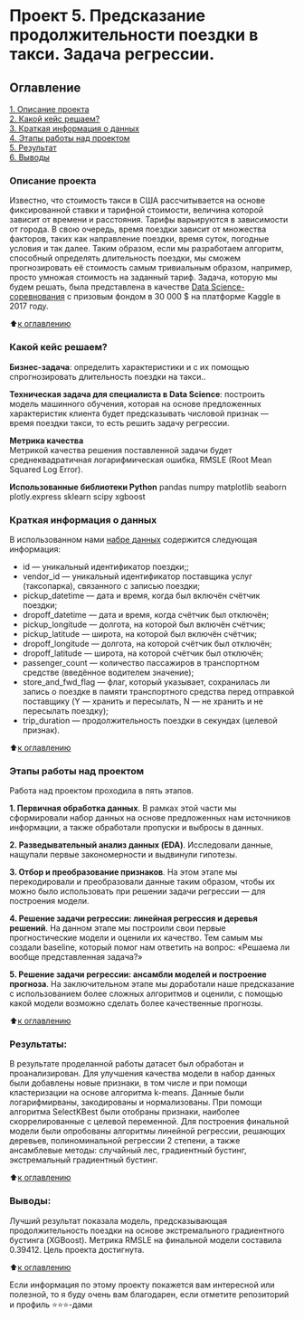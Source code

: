 # Проект 5. Предсказание продолжительности поездки в такси. Задача регрессии.

## Оглавление  
[1. Описание проекта](README.md#Описание-проекта)  
[2. Какой кейс решаем?](README.md#Какой-кейс-решаем)  
[3. Краткая информация о данных](README.md#Краткая-информация-о-данных)  
[4. Этапы работы над проектом](README.md#Этапы-работы-над-проектом)  
[5. Результат](README.md#Результат)    
[6. Выводы](README.md#Выводы) 

### Описание проекта    
Известно, что стоимость такси в США рассчитывается на основе фиксированной ставки и тарифной стоимости, величина которой зависит от времени и расстояния. Тарифы варьируются в зависимости от города. В свою очередь, время поездки зависит от множества факторов, таких как направление поездки, время суток, погодные условия и так далее. Таким образом, если мы разработаем алгоритм, способный определять длительность поездки, мы сможем прогнозировать её стоимость самым тривиальным образом, например, просто умножая стоимость на заданный тариф.
Задача, которую мы будем решать, была представлена в качестве [Data Science-соревнования](https://www.kaggle.com/competitions/nyc-taxi-trip-duration/overview) с призовым фондом в 30 000 $ на платформе Kaggle в 2017 году.

:arrow_up:[к оглавлению](README.md#Оглавление)

### Какой кейс решаем?    
**Бизнес-задача**: определить характеристики и с их помощью спрогнозировать длительность поездки на такси..

**Техническая задача для специалиста в Data Science**: построить модель машинного обучения, которая на основе предложенных характеристик клиента будет предсказывать числовой признак — время поездки такси, то есть решить задачу регрессии.

**Метрика качества**     
Метрикой качества решения поставленной задачи будет среднеквадратичная логарифмическая ошибка, RMSLE (Root Mean Squared Log Error).

**Использованные библиотеки Python**
pandas
numpy
matplotlib
seaborn
plotly.express
sklearn
scipy
xgboost

### Краткая информация о данных
В использованном нами [набре данных](https://drive.google.com/file/d/1X_EJEfERiXki0SKtbnCL9JDv49Go14lF/view) содержится следующая информация:
* id — уникальный идентификатор поездки;;
* vendor_id — уникальный идентификатор поставщика услуг (таксопарка), связанного с записью поездки;
* pickup_datetime — дата и время, когда был включён счётчик поездки;
* dropoff_datetime — дата и время, когда счётчик был отключён;
* pickup_longitude — долгота, на которой был включён счётчик;
* pickup_latitude — широта, на которой был включён счётчик;
* dropoff_longitude — долгота, на которой счётчик был отключён;
* dropoff_latitude — широта, на которой счётчик был отключён;
* passenger_count — количество пассажиров в транспортном средстве (введённое водителем значение);
* store_and_fwd_flag — флаг, который указывает, сохранилась ли запись о поездке в памяти транспортного средства перед отправкой поставщику (Y — хранить и пересылать, N — не хранить и не пересылать поездку);
* trip_duration — продолжительность поездки в секундах (целевой признак).

:arrow_up:[к оглавлению](README.md#Оглавление)

### Этапы работы над проектом  
Работа над проектом проходила в пять этапов.

**1. Первичная обработка данных**. В рамках этой части мы сформировали набор данных на основе предложенных нам источников информации, а также обработали пропуски и выбросы в данных.

**2. Разведывательный анализ данных (EDA)**. Исследовали данные, нащупали первые закономерности и выдвинули гипотезы.

**3. Отбор и преобразование признаков**. На этом этапе мы перекодировали и преобразовали данные таким образом, чтобы их можно было использовать при решении задачи регрессии — для построения модели.

**4. Решение задачи регрессии: линейная регрессия и деревья решений**. На данном этапе мы построили свои первые прогностические модели и оценили их качество. Тем самым мы создали baseline, который помог нам ответить на вопрос: «Решаема ли вообще представленная задача?»

**5. Решение задачи регрессии: ансамбли моделей и построение прогноза**. На заключительном этапе мы доработали наше предсказание с использованием более сложных алгоритмов и оценили, с помощью какой модели возможно сделать более качественные прогнозы.

:arrow_up:[к оглавлению](README.md#Оглавление)

### Результаты:  
В результате проделанной работы датасет был обработан и проанализирован. Для улучшения качества модели в набор данных были добавлены новые признаки, в том числе и при помощи кластеризации на основе алгоритма k-means. Данные были логарифмирваны, закодированы и нормализованы. При помощи алгоритма SelectKBest были отобраны признаки, наиболее скоррелированные с целевой переменной. Для построения финальной модели были опробованы алгоритмы линейной регрессии, решающих деревьев, полиноминальной регрессии 2 степени, а также ансамблевые методы: случайный лес, градиентный бустинг, экстремальный градиентный бустинг.

:arrow_up:[к оглавлению](README.md#Оглавление)

### Выводы:  
Лучший результат показала модель, предсказывающая продолжительность поездки на основе экстремального градиентного бустинга (XGBoost). Метрика RMSLE на финальной модели составила 0.39412. Цель проекта достигнута.

:arrow_up:[к оглавлению](README.md#Оглавление)

Если информация по этому проекту покажется вам интересной или полезной, то я буду очень вам благодарен, если отметите репозиторий и профиль ⭐️⭐️⭐️-дами
